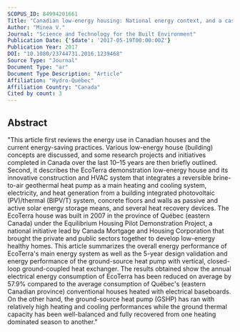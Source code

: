 ```yaml
---
SCOPUS_ID: 84994201661
Title: "Canadian low-energy housing: National energy context, and a case study of a demonstration house with focus on its ground-source heat pump"
Author: "Minea V."
Journal: "Science and Technology for the Built Environment"
Publication Date: {'$date': '2017-05-19T00:00:00Z'}
Publication Year: 2017
DOI: "10.1080/23744731.2016.1239468"
Source Type: "Journal"
Document Type: "ar"
Document Type Description: "Article"
Affiliation: "Hydro-Québec"
Affiliation Country: "Canada"
Cited by count: 3
---
```


## Abstract
"This article first reviews the energy use in Canadian houses and the current energy-saving practices. Various low-energy house (building) concepts are discussed, and some research projects and initiatives completed in Canada over the last 10–15 years are then briefly outlined. Second, it describes the EcoTerra demonstration low-energy house and its innovative construction and HVAC system that integrates a reversible brine-to-air geothermal heat pump as a main heating and cooling system, electricity, and heat generation from a building integrated photovoltaic (PV)/thermal (BIPV/T) system, concrete floors and walls as passive and active solar energy storage means, and several heat recovery devices. The EcoTerra house was built in 2007 in the province of Québec (eastern Canada) under the Equilibrium Housing Pilot Demonstration Project, a national initiative lead by Canada Mortgage and Housing Corporation that brought the private and public sectors together to develop low-energy healthy homes. This article summarizes the overall energy performance of EcoTerra's main energy system as well as the 5-year design validation and energy performance of the ground-source heat pump with vertical, closed-loop ground-coupled heat exchanger. The results obtained show the annual electrical energy consumption of EcoTerra has been reduced on average by 57.9% compared to the average consumption of Québec's (eastern Canadian province) conventional houses heated with electrical baseboards. On the other hand, the ground-source heat pump (GSHP) has ran with relatively high heating and cooling performances while the ground thermal capacity has been well-balanced and fully recovered from one heating dominated season to another."
